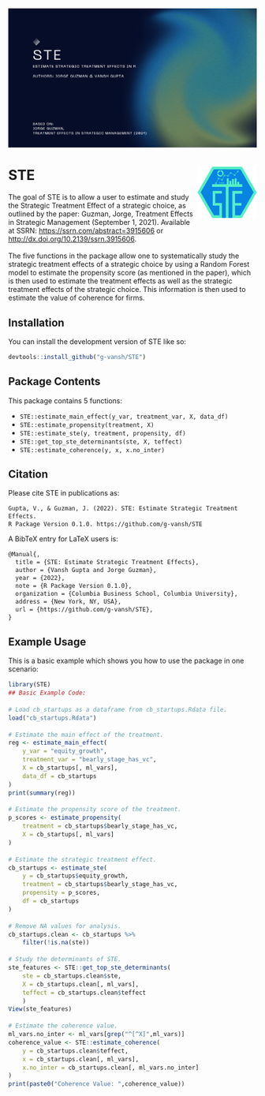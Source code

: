 
<!-- README.md is generated from README.Rmd. Please edit that file -->

# <img src="man/figures/logo_wide.jpg" align="center" />

# STE <img src="man/figures/logo.png" align="right" height="104" />

<!-- badges: start -->
<!-- badges: end -->

The goal of STE is to allow a user to estimate and study the Strategic
Treatment Effect of a strategic choice, as outlined by the paper:
Guzman, Jorge, Treatment Effects in Strategic Management (September 1,
2021). Available at SSRN: <https://ssrn.com/abstract=3915606> or
<http://dx.doi.org/10.2139/ssrn.3915606>. <br> <br> The five functions
in the package allow one to systematically study the strategic treatment
effects of a strategic choice by using a Random Forest model to estimate
the propensity score (as mentioned in the paper), which is then used to
estimate the treatment effects as well as the strategic treatment
effects of the strategic choice. This information is then used to
estimate the value of coherence for firms.

## Installation

You can install the development version of STE like so:

``` r
devtools::install_github("g-vansh/STE")
```

## Package Contents

This package contains 5 functions:

-   `STE::estimate_main_effect(y_var, treatment_var, X, data_df)`
-   `STE::estimate_propensity(treatment, X)`
-   `STE::estimate_ste(y, treatment, propensity, df)`
-   `STE::get_top_ste_determinants(ste, X, teffect)`
-   `STE::estimate_coherence(y, x, x.no_inter)`

## Citation

Please cite STE in publications as:
```
Gupta, V., & Guzman, J. (2022). STE: Estimate Strategic Treatment Effects.
R Package Version 0.1.0. https://github.com/g-vansh/STE
```
A BibTeX entry for LaTeX users is:
```
@Manual{,
  title = {STE: Estimate Strategic Treatment Effects},
  author = {Vansh Gupta and Jorge Guzman},
  year = {2022},
  note = {R Package Version 0.1.0},
  organization = {Columbia Business School, Columbia University},
  address = {New York, NY, USA},
  url = {https://github.com/g-vansh/STE},
}
```
## Example Usage

This is a basic example which shows you how to use the package in one
scenario:

``` r
library(STE)
## Basic Example Code:

# Load cb_startups as a dataframe from cb_startups.Rdata file.
load("cb_startups.Rdata")

# Estimate the main effect of the treatment.
reg <- estimate_main_effect(
    y_var = "equity_growth",
    treatment_var = "bearly_stage_has_vc",
    X = cb_startups[, ml_vars],
    data_df = cb_startups
)
print(summary(reg))

# Estimate the propensity score of the treatment.
p_scores <- estimate_propensity(
    treatment = cb_startups$bearly_stage_has_vc,
    X = cb_startups[, ml_vars]
)

# Estimate the strategic treatment effect.
cb_startups <- estimate_ste(
    y = cb_startups$equity_growth,
    treatment = cb_startups$bearly_stage_has_vc,
    propensity = p_scores,
    df = cb_startups
)

# Remove NA values for analysis. 
cb_startups.clean <- cb_startups %>%
    filter(!is.na(ste))

# Study the determinants of STE.
ste_features <- STE::get_top_ste_determinants(
    ste = cb_startups.clean$ste,
    X = cb_startups.clean[, ml_vars],
    teffect = cb_startups.clean$teffect
    )
View(ste_features)

# Estimate the coherence value.
ml_vars.no_inter <- ml_vars[grep("^[^X]",ml_vars)]
coherence_value <- STE::estimate_coherence(
    y = cb_startups.clean$teffect,
    x = cb_startups.clean[, ml_vars],
    x.no_inter = cb_startups.clean[, ml_vars.no_inter]
)
print(paste0("Coherence Value: ",coherence_value))
```
